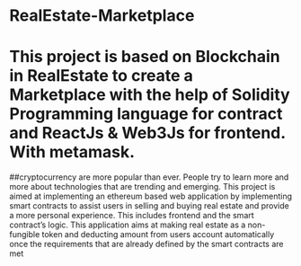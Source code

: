 # RealEstate-Marketplace

# This project is based on Blockchain in RealEstate  to create a Marketplace  with the help of Solidity Programming language for contract and ReactJs &amp; Web3Js for frontend. With metamask.

##cryptocurrency are more popular than ever. People try to learn more and more about technologies that are trending and emerging. 
This project is aimed at implementing an ethereum based web application by implementing smart contracts to assist users in 
selling and buying real estate and provide a more personal experience. This includes frontend and the smart contract’s logic. This 
application aims at making real estate as a non-fungible token and deducting amount from users account automatically once the 
requirements that are already defined by the smart contracts are met
